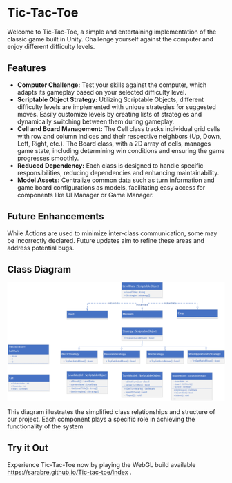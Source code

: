 # Tic-Tac-Toe

Welcome to Tic-Tac-Toe, a simple and entertaining implementation of the classic game built in Unity. Challenge yourself against the computer and enjoy different difficulty levels.

## Features

- **Computer Challenge:** Test your skills against the computer, which adapts its gameplay based on your selected difficulty level.
- **Scriptable Object Strategy:** Utilizing Scriptable Objects, different difficulty levels are implemented with unique strategies for suggested moves. Easily customize levels by creating lists of strategies and dynamically switching between them during gameplay.
- **Cell and Board Management:** The Cell class tracks individual grid cells with row and column indices and their respective neighbors (Up, Down, Left, Right, etc.). The Board class, with a 2D array of cells, manages game state, including determining win conditions and ensuring the game progresses smoothly.
- **Reduced Dependency:** Each class is designed to handle specific responsibilities, reducing dependencies and enhancing maintainability.
- **Model Assets:** Centralize common data such as turn information and game board configurations as models, facilitating easy access for components like UI Manager or Game Manager.

## Future Enhancements

While Actions are used to minimize inter-class communication, some may be incorrectly declared. Future updates aim to refine these areas and address potential bugs.

## Class Diagram

![Class Diagram](UML/UML.png)

This diagram illustrates the simplified class relationships and structure of our project. Each component plays a specific role in achieving the functionality of the system

## Try it Out

Experience Tic-Tac-Toe now by playing the WebGL build available https://sarabre.github.io/Tic-tac-toe/index .
